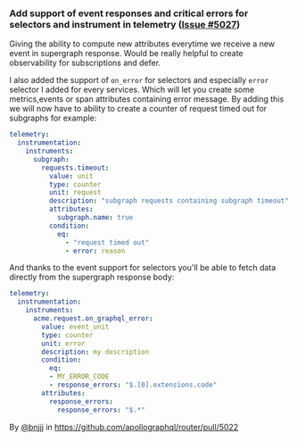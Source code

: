 ### Add support of event responses and critical errors for selectors and instrument in telemetry ([Issue #5027](https://github.com/apollographql/router/issues/5027))

Giving the ability to compute new attributes everytime we receive a new event in supergraph response. Would be really helpful to create observability for subscriptions and defer.

I also added the support of `on_error` for selectors and especially `error` selector I added for every services. Which will let you create some metrics,events or span attributes containing error message. By adding this we will now have to ability to create a counter of request timed out for subgraphs for example:

```yaml
telemetry:
  instrumentation:
    instruments:
      subgraph:
        requests.timeout:
          value: unit
          type: counter
          unit: request
          description: "subgraph requests containing subgraph timeout"
          attributes:
            subgraph.name: true
          condition:
            eq:
              - "request timed out"
              - error: reason
```

And thanks to the event support for selectors you'll be able to fetch data directly from the supergraph response body:

```yaml
telemetry:
  instrumentation:
    instruments:
      acme.request.on_graphql_error:
        value: event_unit
        type: counter
        unit: error
        description: my description
        condition:
          eq:
          - MY_ERROR_CODE
          - response_errors: "$.[0].extensions.code"
        attributes:
          response_errors:
            response_errors: "$.*"
```

By [@bnjjj](https://github.com/bnjjj) in https://github.com/apollographql/router/pull/5022